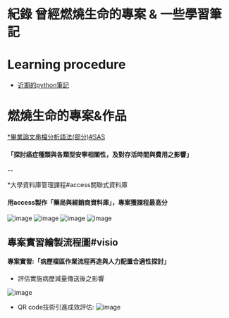 紀錄 曾經燃燒生命的專案 & 一些學習筆記
==

Learning procedure
==
* [近期的python筆記](https://github.com/yamama0120/yamama0120.github.io/blob/main/1121213python%20learn.ipynb)








燃燒生命的專案&作品
==

[*畢業論文串檔分析語法(部分)#SAS](https://github.com/yamama0120/yamama0120.github.io/blob/main/%E8%AB%96%E6%96%87%E9%83%A8%E5%88%86sas%E8%AA%9E%E6%B3%95.sas)
#### 「探討癌症種類與各類型安寧相關性，及對存活時間與費用之影響」
--

*大學資料庫管理課程#access關聯式資料庫

#### 用access製作「藥局與經銷商資料庫」，專案獲課程最高分

![image](https://github.com/yamama0120/yamama0120.github.io/blob/main/image/1111.PNG)
![image](https://github.com/yamama0120/yamama0120.github.io/blob/main/image/2222.PNG)
![image](https://github.com/yamama0120/yamama0120.github.io/blob/main/image/3333.PNG)
![image](https://github.com/yamama0120/yamama0120.github.io/blob/main/image/4444.PNG)



  
專案實習繪製流程圖#visio
---
#### 專案實習:「病歷檔區作業流程再造與⼈⼒配置合適性探討」 

- 評估實施病歷減量傳送後之影響  

![image](https://github.com/yamama0120/yamama0120.github.io/blob/main/image/5555.PNG)  

- QR code技術引進成效評估:
![image](https://github.com/yamama0120/yamama0120.github.io/blob/main/image/6666.PNG)

